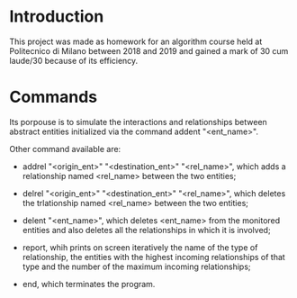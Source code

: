 # Introduction
This project was made as homework for an algorithm course held at Politecnico di Milano between 2018 and 2019 and gained a mark of 30 cum laude/30 because of its efficiency.

# Commands

Its porpouse is to simulate the interactions and relationships between abstract entities initialized via the command addent "<ent_name>".

Other command available are:

- addrel "<origin_ent>" "<destination_ent>" "<rel_name>", which adds a relationship named <rel_name> between the two entities;

- delrel "<origin_ent>" "<destination_ent>" "<rel_name>", which deletes the trlationship named <rel_name> between the two entities;

- delent "<ent_name>", which deletes <ent_name> from the monitored entities and also deletes all the relationships in which it is involved;

- report, whih prints on screen iteratively the name of the type of relationship, the entities with the highest incoming relationships of that type and the number of the maximum incoming relationships;

- end, which terminates the program.
 
